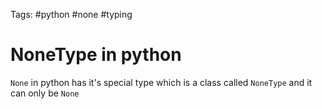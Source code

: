 Tags: #python #none #typing 

# NoneType in python

`None` in python has it's special type which is a class called `NoneType` and it can only be `None`